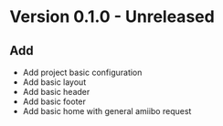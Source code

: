 # Version 0.1.0 - Unreleased

## Add

- Add project basic configuration
- Add basic layout
- Add basic header
- Add basic footer
- Add basic home with general amiibo request
